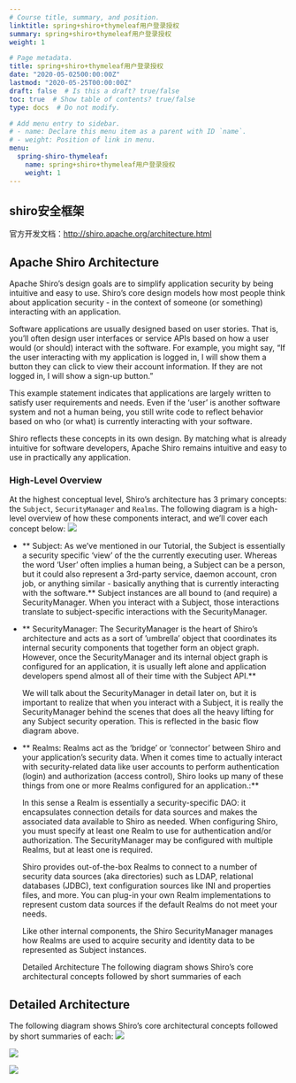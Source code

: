 ```yaml
---
# Course title, summary, and position.
linktitle: spring+shiro+thymeleaf用户登录授权
summary: spring+shiro+thymeleaf用户登录授权
weight: 1

# Page metadata.
title: spring+shiro+thymeleaf用户登录授权
date: "2020-05-02500:00:00Z"
lastmod: "2020-05-25T00:00:00Z"
draft: false  # Is this a draft? true/false
toc: true  # Show table of contents? true/false
type: docs  # Do not modify.

# Add menu entry to sidebar.
# - name: Declare this menu item as a parent with ID `name`.
# - weight: Position of link in menu.
menu:
  spring-shiro-thymeleaf:
    name: spring+shiro+thymeleaf用户登录授权
    weight: 1
---
```






## shiro安全框架 

官方开发文档：http://shiro.apache.org/architecture.html
## Apache Shiro Architecture
Apache Shiro’s design goals are to simplify application security by being intuitive and easy to use. Shiro’s core design models how most people think about application security - in the context of someone (or something) interacting with an application.

Software applications are usually designed based on user stories. That is, you’ll often design user interfaces or service APIs based on how a user would (or should) interact with the software. For example, you might say, “If the user interacting with my application is logged in, I will show them a button they can click to view their account information. If they are not logged in, I will show a sign-up button.”

This example statement indicates that applications are largely written to satisfy user requirements and needs. Even if the ‘user’ is another software system and not a human being, you still write code to reflect behavior based on who (or what) is currently interacting with your software.

Shiro reflects these concepts in its own design. By matching what is already intuitive for software developers, Apache Shiro remains intuitive and easy to use in practically any application.
### High-Level Overview

At the highest conceptual level, Shiro’s architecture has 3 primary concepts: the `Subject`, `SecurityManager` and `Realms`. The following diagram is a high-level overview of how these components interact, and we’ll cover each concept below:
![](/img/shiro/1.jpg)

* ** Subject: As we’ve mentioned in our Tutorial, the Subject is essentially a security specific ‘view’ of the the currently executing user. Whereas the word ‘User’ often implies a human being, a Subject can be a person, but it could also represent a 3rd-party service, daemon account, cron job, or anything similar - basically anything that is currently interacting with the software.**
     Subject instances are all bound to (and require) a SecurityManager. When you interact with a Subject, those interactions translate to subject-specific interactions with the SecurityManager.
    
 * ** SecurityManager: The SecurityManager is the heart of Shiro’s architecture and acts as a sort of ’umbrella’ object that coordinates its internal security components that together form an object graph. However, once the SecurityManager and its internal object graph is configured for an application, it is usually left alone and application developers spend almost all of their time with the Subject API.**

	We will talk about the SecurityManager in detail later on, but it is important to realize that when you interact with a Subject, it is really the SecurityManager behind the scenes that does all the heavy lifting for any Subject security operation. This is reflected in the basic flow diagram above.

 * ** Realms: Realms act as the ‘bridge’ or ‘connector’ between Shiro and your application’s security data. When it comes time to actually interact with security-related data like user accounts to perform authentication (login) and authorization (access control), Shiro looks up many of these things from one or more Realms configured for an application.:**


	In this sense a Realm is essentially a security-specific DAO: it encapsulates connection details for data sources and makes the associated data available to Shiro as needed. When configuring Shiro, you must specify at least one Realm to use for authentication and/or authorization. The SecurityManager may be configured with multiple Realms, but at least one is required.
	
	Shiro provides out-of-the-box Realms to connect to a number of security data sources (aka directories) such as LDAP, relational databases (JDBC), text configuration sources like INI and properties files, and more. You can plug-in your own Realm implementations to represent custom data sources if the default Realms do not meet your needs.
	
	Like other internal components, the Shiro SecurityManager manages how Realms are used to acquire security and identity data to be represented as Subject instances.
	
	Detailed Architecture
The following diagram shows Shiro’s core architectural concepts followed by short summaries of each

## Detailed Architecture
The following diagram shows Shiro’s core architectural concepts followed by short summaries of each:
![](/img/shiro/2.jpg)



![](/img/shiro/6.jpg)

![](/img/shiro/7.jpg)











